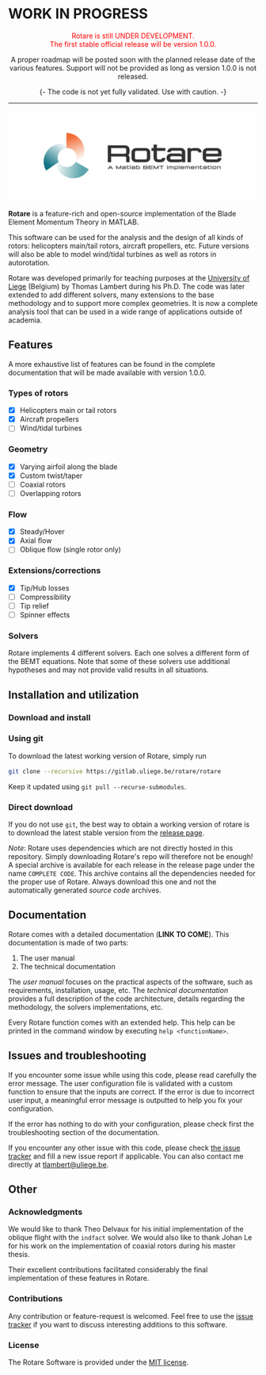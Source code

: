 # WORK IN PROGRESS
<div align="center">
<span style="color:red">Rotare is still UNDER DEVELOPMENT. <br/>
The first stable official release will be version 1.0.0.</span>

A proper roadmap will be posted soon with the planned release date of the
various features. Support will not be provided as long as version 1.0.0 is not
released.
</div>

<div align="center">
{- The code is not yet fully validated. Use with caution. -}
</div>

-----

![Rotare-title](media/rotare-title.jpg)

**Rotare** is a feature-rich and open-source implementation of the Blade Element
Momentum Theory in MATLAB.

This software can be used for the analysis and the design of all kinds of
rotors: helicopters main/tail rotors, aircraft propellers, etc.
Future versions will also be able to model wind/tidal turbines as well as rotors
in autorotation.

Rotare was developed primarily for teaching purposes at the [University of
Liege][uliege-am] (Belgium) by Thomas Lambert during his Ph.D. The code was
later extended to add different solvers, many extensions to the base methodology
and to support more complex geometries. It is now a complete analysis tool that
can be used in a wide range of applications outside of academia.

## Features

A more exhaustive list of features can be found in the complete
documentation that will be made available with version 1.0.0.

### Types of rotors
- [x] Helicopters main or tail rotors
- [x] Aircraft propellers
- [ ] Wind/tidal turbines

### Geometry

- [x] Varying airfoil along the blade
- [x] Custom twist/taper
- [ ] Coaxial rotors
- [ ] Overlapping rotors

### Flow

- [x] Steady/Hover
- [x] Axial flow
- [ ] Oblique flow (single rotor only)

### Extensions/corrections

- [x] Tip/Hub losses
- [ ] Compressibility
- [ ] Tip relief
- [ ] Spinner effects

### Solvers

Rotare implements 4 different solvers. Each one solves a different form of the
BEMT equations. Note that some of these solvers use additional hypotheses and
may not provide valid results in all situations.

## Installation and utilization

### Download and install

### Using git

To download the latest working version of Rotare, simply run

```bash
git clone --recursive https://gitlab.uliege.be/rotare/rotare
```

Keep it updated using `git pull --recurse-submodules`.

### Direct download

If you do not use `git`, the best way to obtain a working version of rotare is
to download the latest stable version from the [release page][rotare-releases].

_Note_: Rotare uses dependencies which are not directly hosted in this
repository. Simply downloading Rotare's repo will therefore not be enough!
A special archive is available for each release in the release page under the
name `COMPLETE CODE`. This archive contains all the dependencies needed for the
proper use of Rotare. Always download this one and not the automatically
generated _source code_ archives.

## Documentation

Rotare comes with a detailed documentation (**LINK TO COME**). This
documentation is made of two parts:

1. The user manual
2. The technical documentation

The _user manual_ focuses on the practical aspects of the software, such as
requirements, installation, usage, etc. The _technical documentation_ provides a
full description of the code architecture, details regarding the methodology,
the solvers implementations, etc.

Every Rotare function comes with an extended help. This help can be printed in
the command window by executing `help <functionName>`.

## Issues and troubleshooting

If you encounter some issue while using this code, please read carefully the
error message. The user configuration file is validated with a custom function
to ensure that the inputs are correct. If the error is due to incorrect user
input, a meaningful error message is outputted to help you fix your
configuration.

If the error has nothing to do with your configuration, please check first the
troubleshooting section of the documentation.

If you encounter any other issue with this code, please check [the issue
tracker][rotare-issues] and fill a new issue report if applicable. You can also
contact me directly at tlambert@uliege.be.

## Other

### Acknowledgments

We would like to thank Theo Delvaux for his initial implementation of the
oblique flight with the `indfact` solver. We would also like to thank Johan Le
for his work on the implementation of coaxial rotors during his master thesis.

Their excellent contributions facilitated considerably the final implementation
of these features in Rotare.

### Contributions

Any contribution or feature-request is welcomed. Feel free to use the [issue
tracker][rotare-issues] if you want to discuss interesting additions to this
software.

### License

The Rotare Software is provided under the [MIT license](LICENSE).

[uliege-am]: https://www.am.uliege.be/
[rotare-doc]: https://gitlab.uliege.be/rotare/documentation/
[rotare-issues]: https://gitlab.uliege.be/rotare/rotare/issues
[rotare-releases]: https://gitlab.uliege.be/rotare/rotare/-/releases
